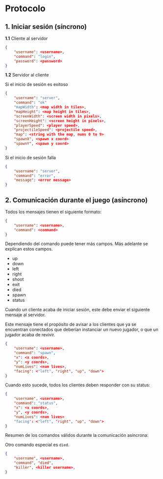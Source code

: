 # Protocolo

## 1. Iniciar sesión (síncrono)

**1.1** Cliente al servidor

```json
{
    "username": <username>,
    "command": "login",
    "password": <password>
}
```

**1.2** Servidor al cliente

Si el inicio de sesión es exitoso

```json
{
    "username": "server",
    "command": "ok"
    "mapWidth": <map width in tiles>,
    "mapHeight": <map height in tiles>,
    "screenWidth": <screen width in pixels>,
    "screenHeight": <screen height in pixels>,
    "playerSpeed": <player speed>,
    "projectileSpeed": <projectile speed>,
    "map": <string with the map, nums 0 to 9>
    "spawnX", <spawn x coord>
    "spawnY", <spawn y coord>
}
```

Si el inicio de sesión falla

```json
{
    "username": "server",
    "command": "error",
    "message": <error message>
}
```

## 2. Comunicación durante el juego (asíncrono)

Todos los mensajes tienen el siguiente formato:

```json
{
    "username": <username>,
    "command": <command>
}
```

Dependiendo del comando puede tener más campos. Más adelante se explican estos
campos.

- up
- down
- left
- right
- shoot
- exit
- died
- spawn
- status

Cuando un cliente acaba de iniciar sesión, este debe enviar el siguiente
mensaje al servidor.

Este mensaje tiene el propósito de avisar a los clientes que ya se encuentran
conectados que deberían instanciar un nuevo jugador, o que un jugador acaba de
revivir.

```json
{
    "username": <username>,
    "command": "spawn",
    "x": <x coords>,
    "y": <y coords>,
    "numLives": <num lives>,
    "facing": <"left", "right", "up", "down">
}
```

Cuando esto sucede, todos los clientes deben responder con su status:

```json
{
    "username", <username>,
    "command": "status",
    "x": <x coords>,
    "y", <y coords>,
    "numLives": <num lives>
    "facing": <"left", "right", "up", "down">
}
```

Resumen de los comandos válidos durante la comunicación asíncrona:

Otro comando especial es `died`.

```json
{
    "username", <username>,
    "command", "died",
    "killer", <killer username>,
}
```
